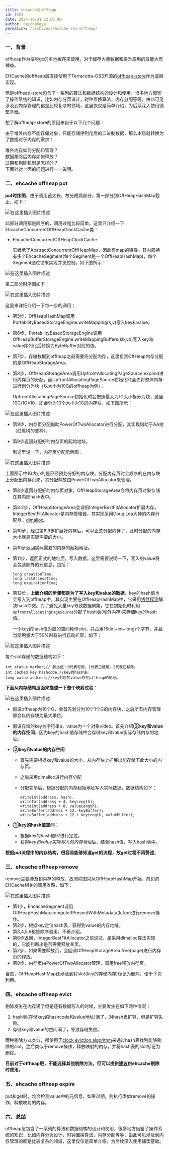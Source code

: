 ```yaml
---
title: ehcache之offheap
id: 1523
date: 2024-10-31 22:02:00
author: daichangya
permalink: /archives/ehcache-zhi-offheap/
---
```


### 一、背景

offheap作为摆脱gc的本地缓存来使用，对于缓存大量数据和提升应用的性能大有裨益。

EHCache的offheap层直接使用了Terracotta-OSS开源的[offheap-store](https://github.com/Terracotta-OSS/offheap-store)作为底层实现。

但是offheap-store包含了一系列的算法和数据结构的设计和使用，很多地方借鉴了操作系统的知识，比如内存分页设计，时钟置换算法，内存分配等等，由此可见涉及到内存管理的都是比较复杂的领域，这里仅仅是简单介绍，为后续深入使用铺垫基础。

想了解offheap-store的原因来自于以下几个问题：

由于堆外内存不能存储对象，只能存储序列化后的二进制数据，那么本质就转换为了数据对于内存的需求：

堆外内存如何分配和管理？  
数据移除后内存如何释放？  
过期和剔除机制是怎样的？  
下面针对上面的问题进行一一说明。

### 二、ehcache offheap put

**put时序图**，由于调用链太长，故分成两部分，第一部分到OffHeapHashMap截止，如下：

![在这里插入图片描述](https://img-blog.csdnimg.cn/20200407141652436.png?x-oss-process=image/watermark,type_ZmFuZ3poZW5naGVpdGk,shadow_10,text_aHR0cHM6Ly9ibG9nLmNzZG4ubmV0L2E0MTc5MzA0MjI=,size_16,color_FFFFFF,t_70)

此部分调用都是顺序的，调用过程比较简单，这里只介绍一下EhcacheConcurrentOffHeapClockCache类：

*   EhcacheConcurrentOffHeapClockCache
    
    它继承了AbstractConcurrentOffHeapMap，因此有map的特性。其内部持有多个EhcacheSegment(每个Segment是一个OffHeapHashMap)，每个Segment通过锁来实现并发控制。如下图所示：
    

![在这里插入图片描述](https://img-blog.csdnimg.cn/20200407141719443.png)

第二部分时序图如下：

![在这里插入图片描述](https://img-blog.csdnimg.cn/20200407141737464.png?x-oss-process=image/watermark,type_ZmFuZ3poZW5naGVpdGk,shadow_10,text_aHR0cHM6Ly9ibG9nLmNzZG4ubmV0L2E0MTc5MzA0MjI=,size_16,color_FFFFFF,t_70)

这里来详细介绍一下每一步的调用：

*   第5步，OffHeapHashMap调用PortabilityBasedStorageEngine.writeMapping(k,v)写入key和value。
    
*   第6步，PortabilityBasedStorageEngine调用OffHeapBufferStorageEngine.writeMappingBuffers(kb,vb)写入key和value序列化后转换为ByteBuffer对应的值。
    
*   第7步，存储数据到offheap之前需要先分配内存，这里负责OffHeap内存分配的是OffHeapStorageArea。
    
*   第8步，OffHeapStorageArea调用UpfrontAllocatingPageSource.expand进行内存页的分配，而UpfrontAllocatingPageSource初始化时会先将整体内存进行划分为块（以大小为10G的offheap为例）：
    
    UpfrontAllocatingPageSource初始化时会按照最大为1G大小拆分为块，这里10G/1G=10，即会分为10个大小为1G的内存块，如下图所示：
    

![在这里插入图片描述](https://img-blog.csdnimg.cn/20200407141756996.png?x-oss-process=image/watermark,type_ZmFuZ3poZW5naGVpdGk,shadow_10,text_aHR0cHM6Ly9ibG9nLmNzZG4ubmV0L2E0MTc5MzA0MjI=,size_16,color_FFFFFF,t_70)

*   第9步，内存页分配借助PowerOfTwoAllocator进行分配，其实现借助于AA树（红黑树的变种）。
    
*   第9步返回分配好的内存页的起始地址。
    
    到这里说一下，内存页分配示例图：
    

![在这里插入图片描述](https://img-blog.csdnimg.cn/20200407141810321.png?x-oss-process=image/watermark,type_ZmFuZ3poZW5naGVpdGk,shadow_10,text_aHR0cHM6Ly9ibG9nLmNzZG4ubmV0L2E0MTc5MzA0MjI=,size_16,color_FFFFFF,t_70)

上面图示中1G大小的是已经预划分好的内存块，分配内存页时会顺序的在内存块上分配出内存页来，其分配释放由PowerOfTwoAllocator来管理。

*   第8步返回分配好的内存页对象，OffHeapStorageArea会将内存页对象存储在其内部hash表中。
    
*   第8.2步，OffHeapStorageArea会调用IntegerBestFitAllocator扩展内存，IntegerBestFitAllocator是内存管理器，其实现采用Doug Lea大神的内存分配器：[dlmalloc](http://gee.cs.oswego.edu/dl/html/malloc.html)。
    
*   第10步，经过第8,9步扩展好内存后，可以正式分配内存了，此时分配的内存大小就是实际需要的大小。
    
*   第10步返回实际需要的内存的起始地址。
    
*   第11步，返回正式的地址后，写入数据，这里需要说明一下，写入的value将会包装额外的元信息，包括：
    
    ```
    long creationTime;
    long lastAccessTime;
    long expirationTime;
    
    ```
    
*   第12步，**上面介绍的步骤都是为了写入key和value的数据**，key的hash值也会写入到offheap中，其实现主要在OffHeapHashMap中，它采用[线性探测](https://www.cnblogs.com/hongshijie/p/9419387.html)解决hash冲突。为了避免大量key导致数据聚集，它在初始化时利用`UpfrontAllocatingPageSource`分配了hash表(堆外内存)来存储key的hash值。
    
    一个key的hash值对应的空间称作slot，共占用16(int+int+long)个字节，并且当使用量大于50%时将进行自动扩容，如下：
    

![在这里插入图片描述](https://img-blog.csdnimg.cn/20200407141856864.png)

每个slot存储的数据结构如下：

```
int status marker;// 状态值：0代表可用，1代表已使用，2代表已移除。
int cached key hashcode;//key的hash值。
long value address;//key对应的value存在offheap的地址。

```

**下面从内存结构层面来描述一下整个映射过程**：

![在这里插入图片描述](https://img-blog.csdnimg.cn/20200407141913912.png?x-oss-process=image/watermark,type_ZmFuZ3poZW5naGVpdGk,shadow_10,text_aHR0cHM6Ly9ibG9nLmNzZG4ubmV0L2E0MTc5MzA0MjI=,size_16,color_FFFFFF,t_70)

*   假设offheap为10个G，会首先划分为10个1个G的内存块，之后所有内存管理都会以内存块为最大单位。
    
*   假设存储的key为字符串a，value为一个对象video。首先介绍**②key和value的内存空间**，因为key的hash值存储中会存储key和value实际存储内存的地址。
    
*   **②key和value的内存空间**:
    
    *   首先需要根据key和value的大小，从内存块上扩展出能存储下此大小的内存页。
        
    *   之后采用dlmalloc进行内存分配
        
    *   分配完毕后，根据分配的内存起始地址写入实际数据，数据结构如下：
        
        ```
        writeInt(address, hash);
        writeInt(address + 4, keyLength);
        writeInt(address + 8, valueLength);
        writeBuffer(address + 12, keyBuffer);
        writeBuffer(address + 12 + keyLength, valueBuffer);
        
        ```
        
*   **①key的hash值空间**：
    
    *   根据key的hash值97进行定位。
    *   获得*key和value实际写入的内存地址*后，结合hash值，写入hash表中。

**根据put流程中的内存结构，很容易能够知道get的流程，故get过程不再赘述**。

### 三、ehcache offheap remove

remove主要涉及到内存的释放，故流程图只从OffHeapHashMap开始，前边的EHCache相关的调用省略，如下：

![在这里插入图片描述](https://img-blog.csdnimg.cn/20200407141935193.png?x-oss-process=image/watermark,type_ZmFuZ3poZW5naGVpdGk,shadow_10,text_aHR0cHM6Ly9ibG9nLmNzZG4ubmV0L2E0MTc5MzA0MjI=,size_16,color_FFFFFF,t_70)

*   第1步，EhcacheSegment调用OffHeapHashMap.computeIfPresentWithMetadata(k,fun)进行remove操作。
*   第2步，根据key定位hash表，获得到value的内存地址。
*   第3,4,5,6都是顺序调用，不再介绍。
*   第6步返回，IntegerBestFitAllocator之前说过，是采用dlmalloc算法实现的，它能判断出是否需要释放某页。
*   第7步，如果需要释放页，会回调OffHeapStorageArea.free(page)进行内存页的释放。
*   第8步，内存页由PowerOfTwoAllocator管理，调用free释放内存页。

当然，OffHeapHashMap还涉及到将slot(key的存储内存)标记为删除，便于下次利用。

### 四、ehcache offheap evict

剔除发生在内存满了但是还有数据写入的时候，主要发生在如下两种情况：

1.  hash表(存储key的hashcode和value地址)满了，对hash表扩容，但是扩容失败。
2.  存储key和value的空间满了，导致存储失败。

两种剔除方式类似，都使用了[clock eviction algorithm](https://github.com/Terracotta-OSS/offheap-store/blob/81037c9d2a0f14763e6241af29bf454ddac01cad/src/main/java/org/terracotta/offheapstore/AbstractOffHeapClockCache.java#L128)来通过hash表找到能够剔除的slot，之后类似于remove操作，释放映射的内存，并将hash表的slot标记为删除。

**目前对于offheap层，不能选择其他剔除方法，但可以提供[建议](https://www.ehcache.org/documentation/3.8/eviction-advisor.html)供ehcache剔除时使用。**

### 五、ehcache offheap expire

put和get时，均会检测value中的元信息，如果过期，则执行类似remove的操作，释放映射的内存。

### 六、总结

offheap层包含了一系列的算法和数据结构的设计和使用，很多地方借鉴了操作系统的知识，比如内存分页设计，时钟置换算法，内存分配等等，由此可见涉及到内存管理的都是比较复杂的领域，这里仅仅是简单介绍，为后续深入使用铺垫基础。